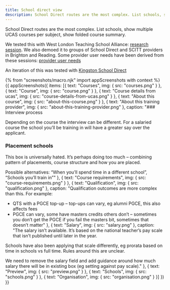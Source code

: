 ```yaml
---
title: School direct view
description: School Direct routes are the most complex. List schools, show multiple UCAS courses per subject, show folded course summary.
---
```

School Direct routes are the most complex. List schools, show multiple UCAS courses per subject, show folded course summary.

We tested this with West London Teaching School Alliance:
[research session](https://lookback.io/watch/mbc9BNqBJjoRkinAE). We also demoed it to groups of School Direct and SCITT providers in Brighton and Reading. Some provider user needs have been derived from these sessions: [provider user needs](https://docs.google.com/document/d/1Jb5uDZBnSFGcCdl3gAF9ggAo1klsEWL-KeSIGGLJpBE/edit)

An iteration of this was tested with [Kingston School Direct](/publish-teacher-training-courses/kingston-school-direct)

{% from "screenshots/macro.njk" import appScreenshots with context %}
{{ appScreenshots({
  items: [{
    text: "Courses",
    img: { src: "courses.png" }
  }, {
    text: "Course",
    img: { src: "course.png" }
  }, {
    text: "Course details from ucas",
    img: { src: "course-details-from-ucas.png" }
  }, {
    text: "About this course",
    img: { src: "about-this-course.png" }
  }, {
    text: "About this training provider",
    img: { src: "about-this-training-provider.png" },
    caption: "### Interview process

Depending on the course the interview can be different. For a salaried course the school you’ll be training in will have a greater say over the applicant.

### Placement schools

This box is universally hated. It’s perhaps doing too much – combining pattern of placements, course structure and how you are placed.

Possible alternatives: “When you’ll spend time in a different school”, “Schools you’ll train in”"
  }, {
    text: "Course requirements",
    img: { src: "course-requirements.png" }
  }, {
    text: "Qualification",
    img: { src: "qualification.png" },
    caption: "Qualification outcomes are more complex than this. For example:

* QTS with a PGCE top-up – top-ups can vary, eg alumni PGCE, this also affects fees
* PGCE can vary, some have masters credits others don’t – sometimes you don’t get the PGCE if you fail the masters bit, sometimes that doesn’t matter"
  }, {
    text: "Salary",
    img: { src: "salary.png" },
    caption: "The salary isn’t available. It’s based on the national teacher’s pay scale that isn’t published until later in the year.

Schools have also been applying that scale differently, eg prorata based on time in schools vs full time. Rules around this are unclear.

We need to remove the salary field and add guidance around how much salary there will be in existing box (eg setting against pay scale)."
  }, {
    text: "Preview",
    img: { src: "preview.png" }
  }, {
    text: "Schools",
    img: { src: "schools.png" }
  }, {
    text: "Organisation",
    img: { src: "organisation.png" }
  }]
}) }}
